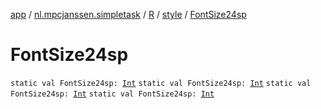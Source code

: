 [app](../../../index.md) / [nl.mpcjanssen.simpletask](../../index.md) / [R](../index.md) / [style](index.md) / [FontSize24sp](.)

# FontSize24sp

`static val FontSize24sp: `[`Int`](https://kotlinlang.org/api/latest/jvm/stdlib/kotlin/-int/index.html)
`static val FontSize24sp: `[`Int`](https://kotlinlang.org/api/latest/jvm/stdlib/kotlin/-int/index.html)
`static val FontSize24sp: `[`Int`](https://kotlinlang.org/api/latest/jvm/stdlib/kotlin/-int/index.html)
`static val FontSize24sp: `[`Int`](https://kotlinlang.org/api/latest/jvm/stdlib/kotlin/-int/index.html)